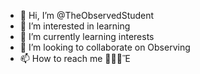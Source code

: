 - 👋 Hi, I’m @TheObservedStudent
- 👀 I’m interested in learning
- 🌱 I’m currently learning interests
- 💞️ I’m looking to collaborate on Observing
- 📫 How to reach me 🥼🥼🎆Ἕ

<!---
TheObservedStudent/TheObservedStudent is a ✨ special ✨ repository because its `README.md` (this file) appears on your GitHub profile.
You can click the Preview link to take a look at your changes.
--->

